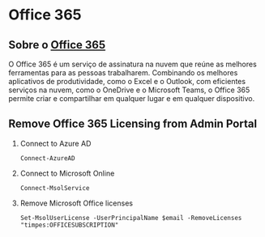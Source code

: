 # Office 365

## Sobre o [Office 365](https://office365.com/)

O Office 365 é um serviço de assinatura na nuvem que reúne as melhores ferramentas para as pessoas trabalharem. Combinando os melhores aplicativos de produtividade, como o Excel e o Outlook, com eficientes serviços na nuvem, como o OneDrive e o Microsoft Teams, o Office 365 permite criar e compartilhar em qualquer lugar e em qualquer dispositivo.

## Remove Office 365 Licensing from Admin Portal

1. Connect to Azure AD

    ```Connect-AzureAD```

2. Connect to Microsoft Online

    ```Connect-MsolService```

3. Remove Microsoft Office licenses

    ```Set-MsolUserLicense -UserPrincipalName $email -RemoveLicenses "timpes:OFFICESUBSCRIPTION"```
